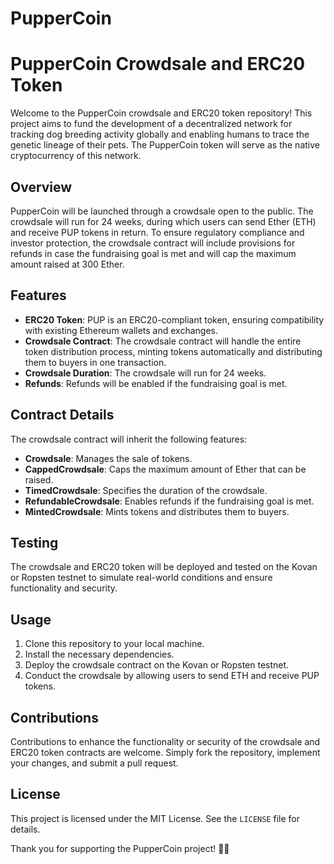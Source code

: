 # PupperCoin
# PupperCoin Crowdsale and ERC20 Token

Welcome to the PupperCoin crowdsale and ERC20 token repository! This project aims to fund the development of a decentralized network for tracking dog breeding activity globally and enabling humans to trace the genetic lineage of their pets. The PupperCoin token will serve as the native cryptocurrency of this network.

## Overview

PupperCoin will be launched through a crowdsale open to the public. The crowdsale will run for 24 weeks, during which users can send Ether (ETH) and receive PUP tokens in return. To ensure regulatory compliance and investor protection, the crowdsale contract will include provisions for refunds in case the fundraising goal is met and will cap the maximum amount raised at 300 Ether.

## Features

- **ERC20 Token**: PUP is an ERC20-compliant token, ensuring compatibility with existing Ethereum wallets and exchanges.
- **Crowdsale Contract**: The crowdsale contract will handle the entire token distribution process, minting tokens automatically and distributing them to buyers in one transaction.
- **Crowdsale Duration**: The crowdsale will run for 24 weeks.
- **Refunds**: Refunds will be enabled if the fundraising goal is met.

## Contract Details

The crowdsale contract will inherit the following features:
- **Crowdsale**: Manages the sale of tokens.
- **CappedCrowdsale**: Caps the maximum amount of Ether that can be raised.
- **TimedCrowdsale**: Specifies the duration of the crowdsale.
- **RefundableCrowdsale**: Enables refunds if the fundraising goal is met.
- **MintedCrowdsale**: Mints tokens and distributes them to buyers.

## Testing

The crowdsale and ERC20 token will be deployed and tested on the Kovan or Ropsten testnet to simulate real-world conditions and ensure functionality and security.

## Usage

1. Clone this repository to your local machine.
2. Install the necessary dependencies.
3. Deploy the crowdsale contract on the Kovan or Ropsten testnet.
4. Conduct the crowdsale by allowing users to send ETH and receive PUP tokens.

## Contributions

Contributions to enhance the functionality or security of the crowdsale and ERC20 token contracts are welcome. Simply fork the repository, implement your changes, and submit a pull request.

## License

This project is licensed under the MIT License. See the `LICENSE` file for details.

Thank you for supporting the PupperCoin project! 🐾🚀

